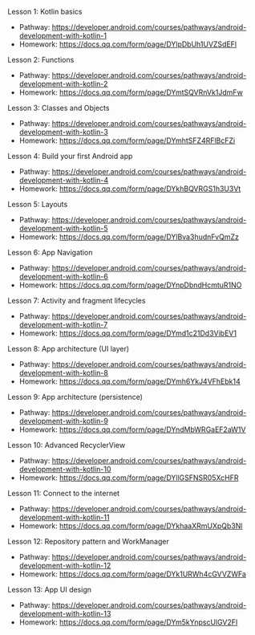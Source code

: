 Lesson 1: Kotlin basics
- Pathway: https://developer.android.com/courses/pathways/android-development-with-kotlin-1
- Homework: https://docs.qq.com/form/page/DYlpDbUh1UVZSdEFl

Lesson 2: Functions
- Pathway: https://developer.android.com/courses/pathways/android-development-with-kotlin-2
- Homework: https://docs.qq.com/form/page/DYmtSQVRnVk1JdmFw

Lesson 3: Classes and Objects
- Pathway: https://developer.android.com/courses/pathways/android-development-with-kotlin-3
- Homework: https://docs.qq.com/form/page/DYmhtSFZ4RFlBcFZi

Lesson 4: Build your first Android app
- Pathway: https://developer.android.com/courses/pathways/android-development-with-kotlin-4
- Homework: https://docs.qq.com/form/page/DYkhBQVRGS1h3U3Vt

Lesson 5: Layouts
- Pathway: https://developer.android.com/courses/pathways/android-development-with-kotlin-5
- Homework: https://docs.qq.com/form/page/DYlBva3hudnFvQmZz

Lesson 6: App Navigation
- Pathway: https://developer.android.com/courses/pathways/android-development-with-kotlin-6
- Homework: https://docs.qq.com/form/page/DYnpDbndHcmtuR1NO

Lesson 7: Activity and fragment lifecycles
- Pathway: https://developer.android.com/courses/pathways/android-development-with-kotlin-7
- Homework: https://docs.qq.com/form/page/DYmd1c21Dd3VibEV1

Lesson 8: App architecture (UI layer)
- Pathway: https://developer.android.com/courses/pathways/android-development-with-kotlin-8
- Homework: https://docs.qq.com/form/page/DYmh6YkJ4VFhEbk14

Lesson 9: App architecture (persistence)
- Pathway: https://developer.android.com/courses/pathways/android-development-with-kotlin-9
- Homework: https://docs.qq.com/form/page/DYndMbWRGaEF2aW1V

Lesson 10: Advanced RecyclerView
- Pathway: https://developer.android.com/courses/pathways/android-development-with-kotlin-10
- Homework: https://docs.qq.com/form/page/DYllGSFNSR05XcHFR

Lesson 11: Connect to the internet
- Pathway: https://developer.android.com/courses/pathways/android-development-with-kotlin-11
- Homework: https://docs.qq.com/form/page/DYkhaaXRmUXpQb3Nl

Lesson 12: Repository pattern and WorkManager
- Pathway: https://developer.android.com/courses/pathways/android-development-with-kotlin-12
- Homework: https://docs.qq.com/form/page/DYk1URWh4cGVVZWFa

Lesson 13: App UI design
- Pathway: https://developer.android.com/courses/pathways/android-development-with-kotlin-13
- Homework: https://docs.qq.com/form/page/DYm5kYnpscUlGV2FI
